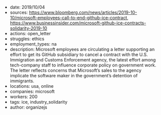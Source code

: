 - date: 2019/10/04
- sources: https://www.bloomberg.com/news/articles/2019-10-10/microsoft-employees-call-to-end-github-ice-contract, https://www.businessinsider.com/microsoft-github-ice-contracts-solidarity-2019-10
- actions: open_letter
- struggles: ethics
- employment_types: na
- description: Microsoft employees are circulating a letter supporting an effort to get its GitHub subsidiary to cancel a contract with the U.S. Immigration and Customs Enforcement agency, the latest effort among tech-company staff to influence corporate policy on government work. The letter reflects concerns that Microsoft’s sales to the agency implicate the software maker in the government’s detention of immigrants. 
- locations: usa, online
- companies: microsoft
- workers: 200
- tags: ice, industry_solidarity
- author: organizejs

